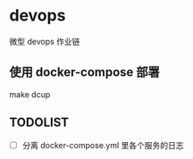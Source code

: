 # devops

微型 devops 作业链

## 使用 docker-compose 部署

make dcup

## TODOLIST

- [ ] 分离 docker-compose.yml 里各个服务的日志
